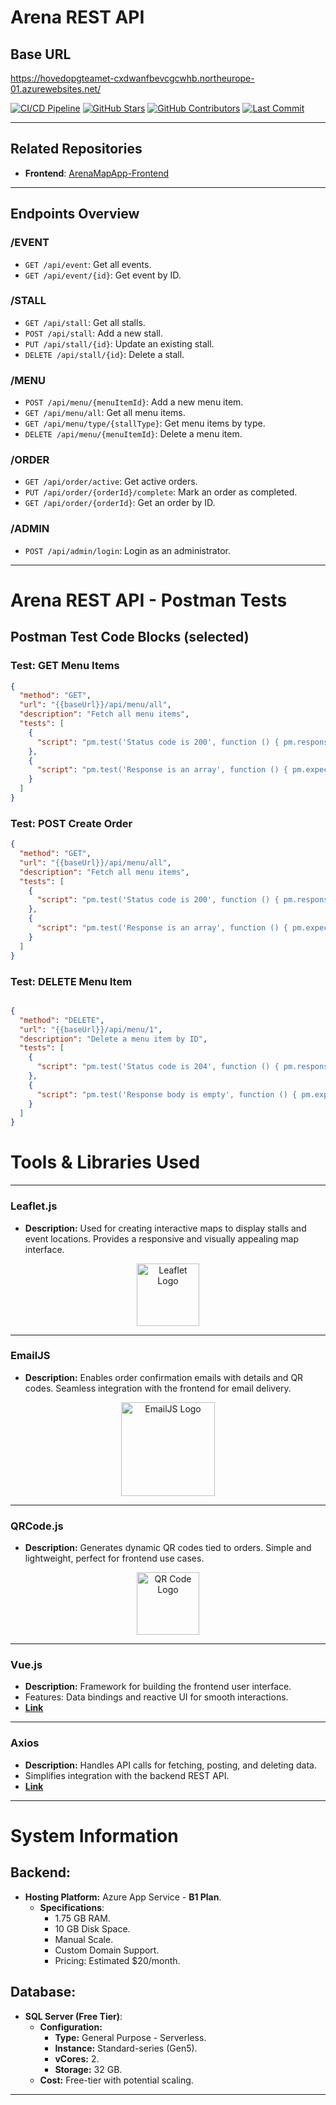 # Arena REST API

## Base URL
https://hovedopgteamet-cxdwanfbevcgcwhb.northeurope-01.azurewebsites.net/


[![CI/CD Pipeline](https://github.com/eudk/ArenaMapApp-Backend/actions/workflows/dotnet-desktop.yml/badge.svg)](https://github.com/eudk/ArenaMapApp-Backend/actions/workflows/dotnet-desktop.yml)
[![GitHub Stars](https://img.shields.io/github/stars/eudk/ArenaMapApp-Backend?style=social)](https://github.com/eudk/ArenaMapApp-Backend)
[![GitHub Contributors](https://img.shields.io/github/contributors/eudk/ArenaMapApp-Backend)](https://github.com/eudk/ArenaMapApp-Backend)
[![Last Commit](https://img.shields.io/github/last-commit/eudk/ArenaMapApp-Backend)](https://github.com/eudk/ArenaMapApp-Backend)

---

## Related Repositories
- **Frontend**: [ArenaMapApp-Frontend](https://github.com/eudk/ArenaMapApp-Frontend)

---

## Endpoints Overview

### **/EVENT**
- `GET /api/event`: Get all events.
- `GET /api/event/{id}`: Get event by ID.

### **/STALL**
- `GET /api/stall`: Get all stalls.
- `POST /api/stall`: Add a new stall.
- `PUT /api/stall/{id}`: Update an existing stall.
- `DELETE /api/stall/{id}`: Delete a stall.

### **/MENU**
- `POST /api/menu/{menuItemId}`: Add a new menu item.
- `GET /api/menu/all`: Get all menu items.
- `GET /api/menu/type/{stallType}`: Get menu items by type.
- `DELETE /api/menu/{menuItemId}`: Delete a menu item.

### **/ORDER**
- `GET /api/order/active`: Get active orders.
- `PUT /api/order/{orderId}/complete`: Mark an order as completed.
- `GET /api/order/{orderId}`: Get an order by ID.

### **/ADMIN**
- `POST /api/admin/login`: Login as an administrator.

---
# Arena REST API - Postman Tests

## Postman Test Code Blocks (selected)

### Test: GET Menu Items
```json
{
  "method": "GET",
  "url": "{{baseUrl}}/api/menu/all",
  "description": "Fetch all menu items",
  "tests": [
    {
      "script": "pm.test('Status code is 200', function () { pm.response.to.have.status(200); });"
    },
    {
      "script": "pm.test('Response is an array', function () { pm.expect(pm.response.json()).to.be.an('array'); });"
    }
  ]
}

```
### Test: POST Create Order

```json
{
  "method": "GET",
  "url": "{{baseUrl}}/api/menu/all",
  "description": "Fetch all menu items",
  "tests": [
    {
      "script": "pm.test('Status code is 200', function () { pm.response.to.have.status(200); });"
    },
    {
      "script": "pm.test('Response is an array', function () { pm.expect(pm.response.json()).to.be.an('array'); });"
    }
  ]
}

```
### Test: DELETE Menu Item

```json

{
  "method": "DELETE",
  "url": "{{baseUrl}}/api/menu/1",
  "description": "Delete a menu item by ID",
  "tests": [
    {
      "script": "pm.test('Status code is 204', function () { pm.response.to.have.status(204); });"
    },
    {
      "script": "pm.test('Response body is empty', function () { pm.expect(pm.response.text()).to.be.empty; });"
    }
  ]
}
```
# Tools & Libraries Used

---

### **Leaflet.js**
- **Description:** Used for creating interactive maps to display stalls and event locations. Provides a responsive and visually appealing map interface.

<p align="center">
  <img src="https://leafletjs.com/docs/images/logo.png" alt="Leaflet Logo" width="100">
</p>

---

### **EmailJS**
- **Description:** Enables order confirmation emails with details and QR codes. Seamless integration with the frontend for email delivery.

<p align="center">
  <img src="https://media2.dev.to/dynamic/image/width=500,height=210,fit=cover,gravity=auto,format=auto/https%3A%2F%2Fdev-to-uploads.s3.amazonaws.com%2Fuploads%2Farticles%2F5d14su1hfqzbeqa2qhbr.png" alt="EmailJS Logo" width="150">
</p>

---

### **QRCode.js**
- **Description:** Generates dynamic QR codes tied to orders. Simple and lightweight, perfect for frontend use cases.

<p align="center">
  <img src="https://upload.wikimedia.org/wikipedia/commons/thumb/d/d0/QR_code_for_mobile_English_Wikipedia.svg/600px-QR_code_for_mobile_English_Wikipedia.svg.png" alt="QR Code Logo" width="100">
</p>

---

### **Vue.js**
- **Description:** Framework for building the frontend user interface.
- Features: Data bindings and reactive UI for smooth interactions.
- **[Link](https://vuejs.org/)**

---

### **Axios**
- **Description:** Handles API calls for fetching, posting, and deleting data.
- Simplifies integration with the backend REST API.
- **[Link](https://axios-http.com/)**

---

# System Information

## Backend:
- **Hosting Platform:** Azure App Service - **B1 Plan**.
  - **Specifications**:
    - 1.75 GB RAM.
    - 10 GB Disk Space.
    - Manual Scale.
    - Custom Domain Support.
    - Pricing: Estimated $20/month.

## Database:
- **SQL Server (Free Tier)**:
  - **Configuration:**
    - **Type:** General Purpose - Serverless.
    - **Instance:** Standard-series (Gen5).
    - **vCores:** 2.
    - **Storage:** 32 GB.
  - **Cost:** Free-tier with potential scaling.

---
